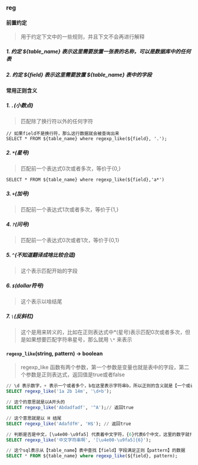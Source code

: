 ### reg

#### 前置约定
> 用于约定下文中的一些规则，并且下文不会再进行解释

##### 1. 约定 ${table_name} 表示这里需要放置一张表的名称，可以是数据库中的任何表

##### 2. 约定 ${field} 表示这里需要放置 ${table_name} 表中的字段

#### 常用正则含义
##### 1. `.`(小数点)
> 匹配除了换行符以外的任何字符

```
// 如果field不是换行符，那么这行数据就会被查询出来
SELECT * FROM ${table_name} where regexp_like(${field}, '.');
```

##### 2. `*`(星号)
> 匹配前一个表达式0次或者多次，等价于{0,}
```
SELECT * FROM ${table_name} where regexp_like(${field},'a*')
```

##### 3. `+`(加号)
> 匹配前一个表达式1次或者多次，等价于{1,}

##### 4. `?`(问号)
> 匹配前一个表达式0次或者1次，等价于{0,1}

##### 5. `^`(不知道翻译成啥比较合适)
> 这个表示匹配开始的字段

##### 6. `$`(dollar符号)
> 这个表示以啥结尾

##### 7. `\`(反斜杠)
> 这个是用来转义的，比如在正则表达式中*(星号)表示匹配0次或者多次，但是如果想要匹配字符串星号，那么就用 `\*` 来表示

#### `regexp_like`(string, pattern) → boolean
> regexp_like 函数有两个参数，第一个参数是变量也就是表中的字段，第二个参数是正则表达式，返回值是true或者false

```sql
// \d 表示数字，+ 表示一个或者多个，b在这里表示字符串b，所以正则的含义就是【一个或者多个数字后面有b】
SELECT regexp_like('1a 2b 14m', '\d+b');

// 这个的意思就是以A开头的
SELECT regexp_like('Abdadfadf', '^A');// 返回true

// 这个意思就是以 H 结尾
SELECT regexp_like('AdafdfH', 'H$'); // 返回true

// 判断是否是中文，[\u4e00-\u9fa5] 代表着中文字符，{6}代表6个中文，这里的数字就代表匹配几个
SELECT regexp_like('中文字符串啊', '[\u4e00-\u9fa5]{6}');

// 这个sql表示从【table_name】表中查找【field】字段满足正则【pattern】的数据
SELECT * FROM ${table_name} where regexp_like(${field}, pattern);
```
